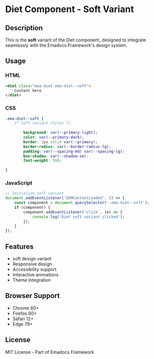 # Diet Component - Soft Variant

## Description
This is the **soft** variant of the Diet component, designed to integrate seamlessly with the Emadocs Framework's design system.

## Usage

### HTML
```html
<diet class="ema-diet ema-diet--soft">
    Content here
</diet>
```

### CSS
```css
.ema-diet--soft {
    /* soft variant styles */
    
        background: var(--primary-light);
        color: var(--primary-dark);
        border: 1px solid var(--primary);
        border-radius: var(--border-radius-lg);
        padding: var(--spacing-md) var(--spacing-lg);
        box-shadow: var(--shadow-sm);
        font-weight: 500;
    
}
```

### JavaScript
```javascript
// Initialize soft variant
document.addEventListener('DOMContentLoaded', () => {
    const component = document.querySelector('.ema-diet--soft');
    if (component) {
        component.addEventListener('click', (e) => {
            console.log('Diet soft variant clicked');
        });
    }
});
```

## Features
- soft design variant
- Responsive design
- Accessibility support
- Interactive animations
- Theme integration

## Browser Support
- Chrome 60+
- Firefox 60+
- Safari 12+
- Edge 79+

## License
MIT License - Part of Emadocs Framework
